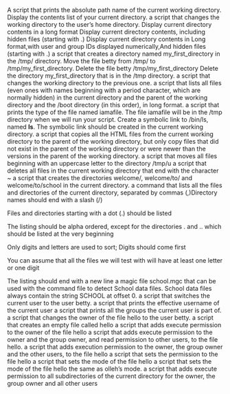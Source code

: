 A script that prints the absolute path name of the current working directory.
Display the contents list of your current directory.
a script that changes the working directory to the user’s home directory.
Display current directory contents in a long format
Display current directory contents, including hidden files (starting with .)
Display current directory contents in Long format,with user and group IDs displayed numerically,And hidden files (starting with .)
 a script that creates a directory named my_first_directory in the /tmp/ directory.
Move the file betty from /tmp/ to /tmp/my_first_directory.
Delete the file betty /tmp/my_first_directory
Delete the directory my_first_directory that is in the /tmp directory.
 a script that changes the working directory to the previous one.
a script that lists all files (even ones with names beginning with a period character, which are normally hidden) in the current directory and the parent of the working directory and the /boot directory (in this order), in long format.
a script that prints the type of the file named iamafile. The file iamafile will be in the /tmp directory when we will run your script.
Create a symbolic link to /bin/ls, named __ls__. The symbolic link should be created in the current working directory.
 a script that copies all the HTML files from the current working directory to the parent of the working directory, but only copy files that did not exist in the parent of the working directory or were newer than the versions in the parent of the working directory.
a script that moves all files beginning with an uppercase letter to the directory /tmp/u
 a script that deletes all files in the current working directory that end with the character ~
a script that creates the directories welcome/, welcome/to/ and welcome/to/school in the current directory.
a command that lists all the files and directories of the current directory, separated by commas (,)Directory names should end with a slash (/)

Files and directories starting with a dot (.) should be listed

The listing should be alpha ordered, except for the directories . and .. which should be listed at the very beginning

Only digits and letters are used to sort; Digits should come first

You can assume that all the files we will test with will have at least one letter or one digit

The listing should end with a new line
a magic file school.mgc that can be used with the command file to detect School data files. School data files always contain the string SCHOOL at offset 0.
a script that switches the current user to the user betty.
a script that prints the effective username of the current user
a script that prints all the groups the current user is part of.
a script that changes the owner of the file hello to the user betty.
a script that creates an empty file called hello
a script that adds execute permission to the owner of the file hello
 a script that adds execute permission to the owner and the group owner, and read permission to other users, to the file hello.
a script that adds execution permission to the owner, the group owner and the other users, to the file hello
a script that sets the permission to the file hello
a script that sets the mode of the file hello
a script that sets the mode of the file hello the same as olleh’s mode.
 a script that adds execute permission to all subdirectories of the current directory for the owner, the group owner and all other users



